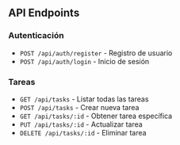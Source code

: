 ## API Endpoints

### Autenticación
- `POST /api/auth/register` - Registro de usuario
- `POST /api/auth/login` - Inicio de sesión

### Tareas
- `GET /api/tasks` - Listar todas las tareas
- `POST /api/tasks` - Crear nueva tarea
- `GET /api/tasks/:id` - Obtener tarea específica
- `PUT /api/tasks/:id` - Actualizar tarea
- `DELETE /api/tasks/:id` - Eliminar tarea